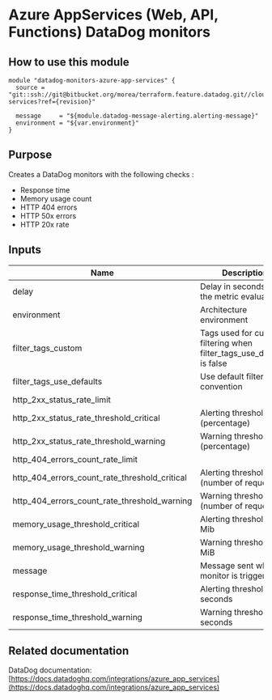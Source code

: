 Azure AppServices (Web, API, Functions) DataDog monitors
========================================================

How to use this module
----------------------

```
module "datadog-monitors-azure-app-services" {
  source = "git::ssh://git@bitbucket.org/morea/terraform.feature.datadog.git//cloud/azure/app-services?ref={revision}"

  message     = "${module.datadog-message-alerting.alerting-message}"
  environment = "${var.environment}"
}
```

Purpose
-------
Creates a DataDog monitors with the following checks :

* Response time
* Memory usage count
* HTTP 404 errors
* HTTP 50x errors
* HTTP 20x rate

Inputs
------

| Name | Description | Type | Default | Required |
|------|-------------|:----:|:-----:|:-----:|
| delay | Delay in seconds for the metric evaluation | string | `600` | no |
| environment | Architecture environment | string | - | yes |
| filter_tags_custom | Tags used for custom filtering when filter_tags_use_defaults is false | string | `*` | no |
| filter_tags_use_defaults | Use default filter tags convention | string | `true` | no |
| http_2xx_status_rate_limit |  | string | `30` | no |
| http_2xx_status_rate_threshold_critical | Alerting threshold (percentage) | string | `0.9` | no |
| http_2xx_status_rate_threshold_warning | Warning threshold (percentage) | string | `0.95` | no |
| http_404_errors_count_rate_limit |  | string | `30` | no |
| http_404_errors_count_rate_threshold_critical | Alerting threshold (number of requests) | string | `30` | no |
| http_404_errors_count_rate_threshold_warning | Warning threshold (number of requests) | string | `10` | no |
| memory_usage_threshold_critical | Alerting threshold in Mib | string | `52430000` | no |
| memory_usage_threshold_warning | Warning threshold in MiB | string | `33550000` | no |
| message | Message sent when a monitor is triggered | string | - | yes |
| response_time_threshold_critical | Alerting threshold in seconds | string | `0.8` | no |
| response_time_threshold_warning | Warning threshold in seconds | string | `0.4` | no |

Related documentation
---------------------

DataDog documentation: [https://docs.datadoghq.com/integrations/azure_app_services](https://docs.datadoghq.com/integrations/azure_app_services)
